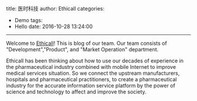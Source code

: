 title: 医时科技
author: Ethicall
categories:
  - Demo
tags:
  - Hello
date: 2016-10-28 13:24:00
---
Welcome to [Ethicall](http://www.ethicall.cn)! This is blog of our team. Our team consists of "Development","Product", and "Market Operation" department.

Ethicall has been thinking about how to use our decades of experience in the pharmaceutical industry combined with mobile Internet to improve medical services situation.
So we connect the upstream manufacturers, hospitals and pharmaceutical practitioners, to create a pharmaceutical industry for the accurate information service platform by the power of science and technology to affect and improve the society.


